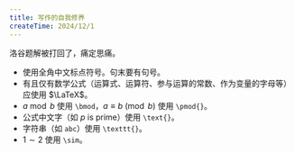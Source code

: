 ```yaml
---
title: 写作的自我修养
createTime: 2024/12/1
---
```


洛谷题解被打回了，痛定思痛。

- 使用全角中文标点符号。句末要有句号。
- 有且仅有数学公式（运算式、运算符、参与运算的常数、作为变量的字母等）应使用 $\LaTeX$。
- $a \bmod b$ 使用 `\bmod`，$a \equiv b \pmod{b}$ 使用 `\pmod{}`。
- 公式中文字（如 $p \text{ is prime}$）使用 `\text{}`。
- 字符串（如 $\texttt{abc}$）使用 `\texttt{}`。
- $1\sim2$ 使用 `\sim`。
